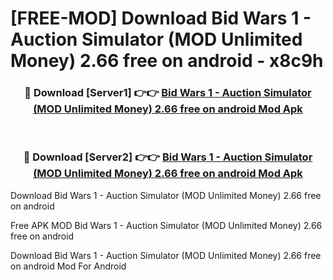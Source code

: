 # [FREE-MOD] Download Bid Wars 1 - Auction Simulator (MOD Unlimited Money) 2.66 free on android - x8c9h


<div align="center">
<h3>🔴 Download [Server1] 👉👉 <a href="https://apk-comot.site?title=Bid_Wars_1_-_Auction_Simulator_(MOD_Unlimited_Money)_2.66_free_on_android">Bid Wars 1 - Auction Simulator (MOD Unlimited Money) 2.66 free on android Mod Apk</a></h3><br>

<h3>🔴 Download [Server2] 👉👉 <a href="https://apk-comot.site?title=Bid_Wars_1_-_Auction_Simulator_(MOD_Unlimited_Money)_2.66_free_on_android">Bid Wars 1 - Auction Simulator (MOD Unlimited Money) 2.66 free on android Mod Apk</a></h3>
</div>



Download Bid Wars 1 - Auction Simulator (MOD Unlimited Money) 2.66 free on android 

Free APK MOD Bid Wars 1 - Auction Simulator (MOD Unlimited Money) 2.66 free on android 

Download Bid Wars 1 - Auction Simulator (MOD Unlimited Money) 2.66 free on android Mod For Android
